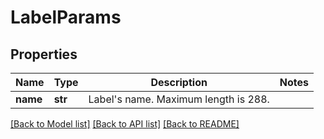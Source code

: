 # LabelParams

## Properties
Name | Type | Description | Notes
------------ | ------------- | ------------- | -------------
**name** | **str** | Label&#39;s name. Maximum length is 288. | 

[[Back to Model list]](../README.md#documentation-for-models) [[Back to API list]](../README.md#documentation-for-api-endpoints) [[Back to README]](../README.md)


